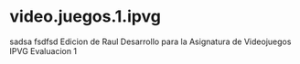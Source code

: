 # video.juegos.1.ipvg
sadsa
fsdfsd
Edicion de Raul
Desarrollo para la Asignatura de Videojuegos IPVG Evaluacion 1
